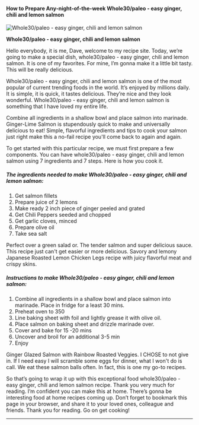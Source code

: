             

#### How to Prepare Any-night-of-the-week Whole30/paleo - easy ginger, chili and lemon salmon

![Whole30/paleo - easy ginger, chili and lemon salmon](https://img-global.cpcdn.com/recipes/5764611212050432/751x532cq70/whole30paleo-easy-ginger-chili-and-lemon-salmon-recipe-main-photo.jpg)

**Whole30/paleo - easy ginger, chili and lemon salmon**

Hello everybody, it is me, Dave, welcome to my recipe site. Today, we’re going to make a special dish, whole30/paleo - easy ginger, chili and lemon salmon. It is one of my favorites. For mine, I’m gonna make it a little bit tasty. This will be really delicious.

Whole30/paleo - easy ginger, chili and lemon salmon is one of the most popular of current trending foods in the world. It’s enjoyed by millions daily. It is simple, it is quick, it tastes delicious. They’re nice and they look wonderful. Whole30/paleo - easy ginger, chili and lemon salmon is something that I have loved my entire life.

Combine all ingredients in a shallow bowl and place salmon into marinade. Ginger-Lime Salmon is stupendously quick to make and universally delicious to eat! Simple, flavorful ingredients and tips to cook your salmon just right make this a no-fail recipe you'll come back to again and again.

To get started with this particular recipe, we must first prepare a few components. You can have whole30/paleo - easy ginger, chili and lemon salmon using 7 ingredients and 7 steps. Here is how you cook it.

##### The ingredients needed to make Whole30/paleo - easy ginger, chili and lemon salmon:

1.  Get salmon fillets
2.  Prepare juice of 2 lemons
3.  Make ready 2 inch piece of ginger peeled and grated
4.  Get Chili Peppers seeded and chopped
5.  Get garlic cloves, minced
6.  Prepare olive oil
7.  Take sea salt

Perfect over a green salad or. The tender salmon and super delicious sauce. This recipe just can't get easier or more delicious. Savory and lemony Japanese Roasted Lemon Chicken Legs recipe with juicy flavorful meat and crispy skins.

##### Instructions to make Whole30/paleo - easy ginger, chili and lemon salmon:

1.  Combine all ingredients in a shallow bowl and place salmon into marinade. Place in fridge for a least 30 mins.
2.  Preheat oven to 350
3.  Line baking sheet with foil and lightly grease it with olive oil.
4.  Place salmon on baking sheet and drizzle marinade over.
5.  Cover and bake for 15 -20 mins
6.  Uncover and broil for an additional 3-5 min
7.  Enjoy

Ginger Glazed Salmon with Rainbow Roasted Veggies. I CHOSE to not give in. If I need easy I will scramble some eggs for dinner, what I won't do is call. We eat these salmon balls often. In fact, this is one my go-to recipes.

So that’s going to wrap it up with this exceptional food whole30/paleo - easy ginger, chili and lemon salmon recipe. Thank you very much for reading. I’m confident you can make this at home. There’s gonna be interesting food at home recipes coming up. Don’t forget to bookmark this page in your browser, and share it to your loved ones, colleague and friends. Thank you for reading. Go on get cooking!

* * *